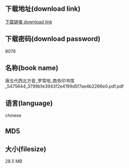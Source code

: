 ## 下载地址(download link)
[下载链接 download link](https://tutu365.netlify.app/?s=%E5%94%90%E4%BA%94%E4%BB%A3%E8%A5%BF%E5%8C%97%E6%96%B9%E9%9F%B3_%E7%BD%97%E5%B8%B8%E5%9F%B9_%E5%95%86%E5%8A%A1%E5%8D%B0%E4%B9%A6%E9%A6%86_5475644_3799b1e3943f2e4199d5f7ae4b2266e0.pdf)

## 下载密码(download password)
8078

## 名称(book name)
唐五代西北方音_罗常培_商务印书馆_5475644_3799b1e3943f2e4199d5f7ae4b2266e0.pdf.pdf

## 语言(language)
chinese

## MD5


## 大小(filesize)
28.5 MB
